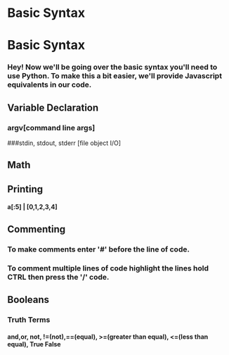 # Basic Syntax
# Basic Syntax
### Hey! Now we'll be going over the basic syntax you'll need to use Python. To make this a bit easier, we'll provide Javascript equivalents in our code.
## Variable Declaration
####
### argv[command line args]

###stdin, stdout, stderr [file object I/O]
## Math
###
## Printing

#### a[:5] | [0,1,2,3,4]


## Commenting
### To make comments enter '#' before the line of code.
### To comment multiple lines of code highlight the lines hold CTRL then press the '/' code.
## Booleans
### Truth Terms
#### and,or, not, !=(not),==(equal), >=(greater than equal), <=(less than equal), True  False
